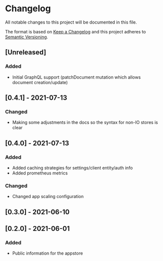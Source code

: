# Changelog

All notable changes to this project will be documented in this file.

The format is based on [Keep a Changelog](http://keepachangelog.com/en/1.0.0/)
and this project adheres to [Semantic Versioning](http://semver.org/spec/v2.0.0.html).

## [Unreleased]

### Added
- Initial GraphQL support (patchDocument mutation which allows document creation/update)

## [0.4.1] - 2021-07-13

### Changed
- Making some adjustments in the docs so the syntax for non-IO stores is clear

## [0.4.0] - 2021-07-13
### Added
- Added caching strategies for settings/client entity/auth info
- Added prometheus metrics

### Changed
- Changed app scaling configuration

## [0.3.0] - 2021-06-10

## [0.2.0] - 2021-06-01
### Added
- Public information for the appstore

